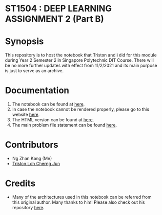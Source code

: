 # ST1504 : DEEP LEARNING ASSIGNMENT 2 (Part B)

# Synopsis

This repository is to host the notebook that Triston and i did for this module during Year 2 Semester 2 in Singapore Polytechnic DIT Course. There will be no more further updates with effect from 11/2/2021 and its main purpose is just to serve as an archive.

# Documentation
1. The notebook can be found at [here](./Assignment_2_partB.ipynb).
2. In case the notebook cannot be rendered properly, please go to this website [here](https://nbviewer.jupyter.org/github/ngzhankang/reinforcementLearningPPO/blob/main/Assignment_2_partB.ipynb).
3. The HTML version can be found at [here](./Assignment_2_partB.html).
4. The main problem file statement can be found [here](./ST1504_DELE_Assignment_CA2_AY202021S2.pdf).

# Contributors
- Ng Zhan Kang (Me)
- [Triston Loh Cherng Jun](https://github.com/Triston24)

# Credits
- Many of the architectures used in this notebook can be referred from this original author. Many thanks to him! Please also check out his repository [here](https://github.com/vcadillog/PPO-Mario-Bros-Tensorflow-2).
